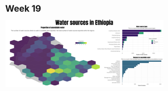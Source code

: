 # Week 19

<p align="center">
  <img src="https://github.com/kayleahaynes/TidyTuesday/blob/master/2021/week19/week19.png" width="1000">
</p>
